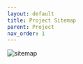 ```yaml
---
layout: default
title: Project Sitemap
parent: Project
nav_order: 1
---
```


![sitemap]({{site.baseurl}}/assets/images/new-wiki-sitemap.jpg)
